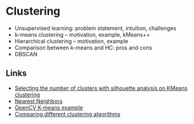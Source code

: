 # Clustering

* Unsupervised learning: problem statement, intuition, challenges
* k-means clustering – motivation, example, kMeans++
* Hierarchical clustering – motivation, example
* Comparison between k-means and HC: pros and cons
* DBSCAN

## Links
* [Selecting the number of clusters with silhouette analysis on KMeans clustering](https://scikit-learn.org/stable/auto_examples/cluster/plot_kmeans_silhouette_analysis.html)
* [Nearest Neighbors](https://scikit-learn.org/stable/modules/neighbors.html)
* [OpenCV K-means example](https://docs.opencv.org/3.4/d9/dde/samples_2cpp_2kmeans_8cpp-example.html)
* [Comparing different clustering algorithms](https://scikit-learn.org/stable/auto_examples/cluster/plot_cluster_comparison.html#sphx-glr-auto-examples-cluster-plot-cluster-comparison-py)
